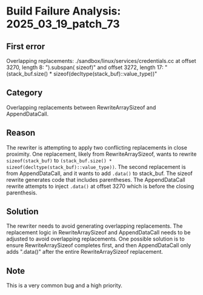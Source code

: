# Build Failure Analysis: 2025_03_19_patch_73

## First error

Overlapping replacements: ./sandbox/linux/services/credentials.cc at offset 3270, length 8: ").subspan( sizeof)" and offset 3272, length 17: "(stack_buf.size() * sizeof(decltype(stack_buf)::value_type))"

## Category
Overlapping replacements between RewriteArraySizeof and AppendDataCall.

## Reason
The rewriter is attempting to apply two conflicting replacements in close proximity. One replacement, likely from RewriteArraySizeof, wants to rewrite `sizeof(stack_buf)` to `(stack_buf.size() * sizeof(decltype(stack_buf)::value_type))`. The second replacement is from AppendDataCall, and it wants to add `.data()` to stack_buf. The sizeof rewrite generates code that includes parentheses. The AppendDataCall rewrite attempts to inject `.data()` at offset 3270 which is before the closing parenthesis.

## Solution
The rewriter needs to avoid generating overlapping replacements. The replacement logic in RewriteArraySizeof and AppendDataCall needs to be adjusted to avoid overlapping replacements. One possible solution is to ensure RewriteArraySizeof completes first, and then AppendDataCall only adds ".data()" after the entire RewriteArraySizeof replacement.

## Note
This is a very common bug and a high priority.